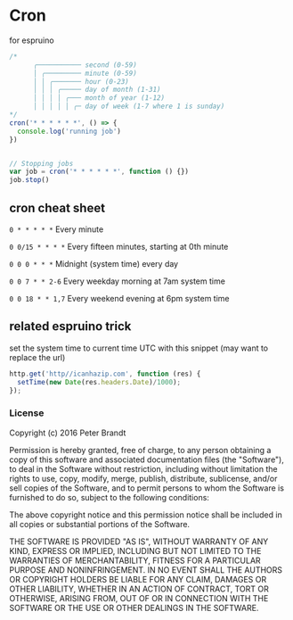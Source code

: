 # Cron

for espruino

```js
/*
      ╭─────────── second (0-59)
      │ ╭───────── minute (0-59)
      │ │ ╭─────── hour (0-23)
      │ │ │ ╭───── day of month (1-31)
      │ │ │ │ ╭─── month of year (1-12)
      │ │ │ │ │ ╭─ day of week (1-7 where 1 is sunday)
*/
cron('* * * * * *', () => {
  console.log('running job')
})


// Stopping jobs
var job = cron('* * * * * *', function () {})
job.stop()

```

## cron cheat sheet

`0 * * * * *` Every minute

`0 0/15 * * * *` Every fifteen minutes, starting at 0th minute

`0 0 0 * * *` Midnight (system time) every day

`0 0 7 * * 2-6` Every weekday morning at 7am system time

`0 0 18 * * 1,7` Every weekend evening at 6pm system time

## related espruino trick

set the system time to current time UTC with this snippet (may want to replace the url)
```js
http.get('http//icanhazip.com', function (res) {
  setTime(new Date(res.headers.Date)/1000);
});
```

### License

Copyright (c) 2016 Peter Brandt

Permission is hereby granted, free of charge, to any person obtaining a copy of this software and associated documentation files (the "Software"), to deal in the Software without restriction, including without limitation the rights to use, copy, modify, merge, publish, distribute, sublicense, and/or sell copies of the Software, and to permit persons to whom the Software is furnished to do so, subject to the following conditions:

The above copyright notice and this permission notice shall be included in all copies or substantial portions of the Software.

THE SOFTWARE IS PROVIDED "AS IS", WITHOUT WARRANTY OF ANY KIND, EXPRESS OR IMPLIED, INCLUDING BUT NOT LIMITED TO THE WARRANTIES OF MERCHANTABILITY, FITNESS FOR A PARTICULAR PURPOSE AND NONINFRINGEMENT. IN NO EVENT SHALL THE AUTHORS OR COPYRIGHT HOLDERS BE LIABLE FOR ANY CLAIM, DAMAGES OR OTHER LIABILITY, WHETHER IN AN ACTION OF CONTRACT, TORT OR OTHERWISE, ARISING FROM, OUT OF OR IN CONNECTION WITH THE SOFTWARE OR THE USE OR OTHER DEALINGS IN THE SOFTWARE.
